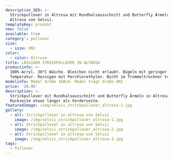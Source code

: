 ```yaml
---
description_SEO: >-
  Strickpullover in Altrosa mit Rundhalsausschnitt und Butterfly Ärmeln in
  Altrosa von Selvii.
templateKey: produkt
new: false
available: true
category': pullover
size:
  - size: UNI
color:
  - color: Altrosa
title: LÄSSIGER STRICKPULLOVER IN ALTROSA
productinfo: >-
  100% Acryl. 30°C Wäsche. Bleichen nicht erlaubt. Bügeln mit geringer
  Temperatur. Reinigen mit Perchlorethylen. Nicht im Trommeltrockner trocknen.
modelinfo: Model Größe 168cm. Model trägt Größe UNI
price: '19.95'
description: >-
  Strickpullover mit Rundhalsausschnitt und Butterfly Ärmeln in Altrosa.
  Rückseite etwas länger als Vorderseite.
featuredImage: /img/selvii_strickpullover_altrosa-1.jpg
gallery:
  - alt: Strickpullover in altrosa von Selvii
    image: /img/selvii_strickpullover_altrosa-1.jpg
  - alt: Strickpullover in altrosa von Selvii
    image: /img/selvii_strickpullover_altrosa-2.jpg
  - alt: Strickpullover in altrosa von Selvii
    image: /img/selvii_strickpullover_altrosa-3.jpg
tags:
  - Pullover
---
```


